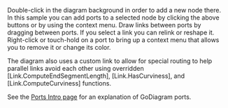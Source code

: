 ﻿Double-click in the diagram background in order to add a new node there.
In this sample you can add ports to a selected node by clicking the above buttons or by using the context menu.
Draw links between ports by dragging between ports.
If you select a link you can relink or reshape it.
Right-click or touch-hold on a port to bring up a context menu that allows you to remove it or change its color.

The diagram also uses a custom link to allow for special routing to help parallel links avoid each other
using overridden [Link.ComputeEndSegmentLength], [Link.HasCurviness], and [Link.ComputeCurviness]
functions.

See the [Ports Intro page](intro/ports.html) for an explanation of GoDiagram ports.